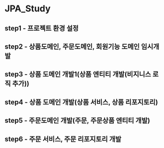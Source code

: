 # JPA_Study

## step1 - 프로젝트 환경 설정

## step2 - 상품도메인, 주문도메인, 회원기능 도메인 임시개발

## step3 - 상품 도메인 개발1(상품 엔티티 개발(비지니스 로직 추가))

## step4 - 상품 도메인 개발(상품 서비스, 상품 리포지토리)

## step5 - 주문도메인 개발(주문, 주문상품 엔티티 개발)

## step6 - 주문 서비스, 주문 리포지토리 개발